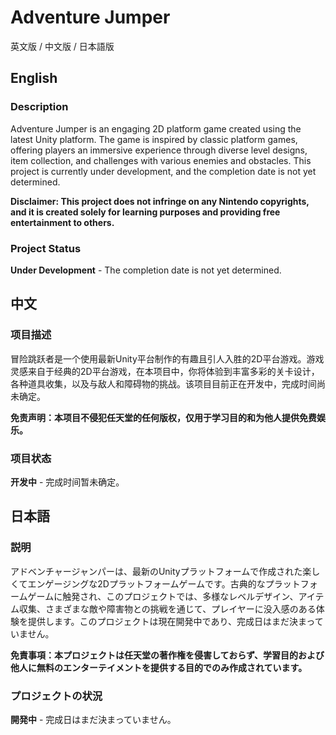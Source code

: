 # Adventure Jumper

英文版 / 中文版 / 日本語版

## English

### Description
Adventure Jumper is an engaging 2D platform game created using the latest Unity platform. The game is inspired by classic platform games, offering players an immersive experience through diverse level designs, item collection, and challenges with various enemies and obstacles. This project is currently under development, and the completion date is not yet determined.

**Disclaimer: This project does not infringe on any Nintendo copyrights, and it is created solely for learning purposes and providing free entertainment to others.**

### Project Status
**Under Development** - The completion date is not yet determined.

## 中文

### 项目描述
冒险跳跃者是一个使用最新Unity平台制作的有趣且引人入胜的2D平台游戏。游戏灵感来自于经典的2D平台游戏，在本项目中，你将体验到丰富多彩的关卡设计，各种道具收集，以及与敌人和障碍物的挑战。该项目目前正在开发中，完成时间尚未确定。

**免责声明：本项目不侵犯任天堂的任何版权，仅用于学习目的和为他人提供免费娱乐。**

### 项目状态
**开发中** - 完成时间暂未确定。

## 日本語

### 説明
アドベンチャージャンパーは、最新のUnityプラットフォームで作成された楽しくてエンゲージングな2Dプラットフォームゲームです。古典的なプラットフォームゲームに触発され、このプロジェクトでは、多様なレベルデザイン、アイテム収集、さまざまな敵や障害物との挑戦を通じて、プレイヤーに没入感のある体験を提供します。このプロジェクトは現在開発中であり、完成日はまだ決まっていません。

**免責事項：本プロジェクトは任天堂の著作権を侵害しておらず、学習目的および他人に無料のエンターテイメントを提供する目的でのみ作成されています。**

### プロジェクトの状況
**開発中** - 完成日はまだ決まっていません。
